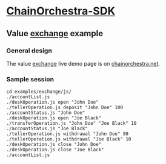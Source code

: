 # [ChainOrchestra-SDK](https://github.com/ChainOrchestra/ChainOrchestra-SDK)

## Value [exchange](http://chainorchestra.net/#/5) example

### General design

The value [exchange](http://chainorchestra.net/#/5) live demo page is on [chainorchestra.net](http://chainorchestra.net).

### Sample session

```
cd examples/exchange/js/
./accountList.js 
./deskOperation.js open "John Doe"
./tellerOperation.js deposit "John Doe" 100
./accountStatus.js "John Doe"
./deskOperation.js open "Joe Black"
./transferOperation.js "John Doe" "Joe Black" 10
./accountStatus.js "Joe Black"
./tellerOperation.js withdrawal "John Doe" 90
./tellerOperation.js withdrawal "Joe Black" 10
./deskOperation.js close "John Doe"
./deskOperation.js close "Joe Black"
./accountList.js 
```
